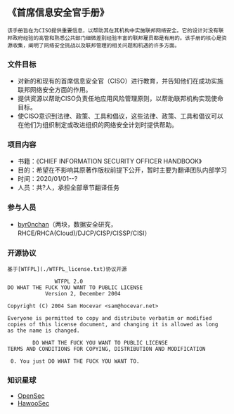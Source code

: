 ## 《首席信息安全官手册》
    该手册旨在为CISO提供重要信息，以帮助其在其机构中实施联邦网络安全。它的设计对没有联邦政府经验的高管和熟悉公共部门细微差别经验丰富的联邦雇员都是有用的。该手册的核心是资源收集，阐明了网络安全挑战以及联邦管理的相关问题和机遇的许多方面。

### 文件目标
- 对新的和现有的首席信息安全官（CISO）进行教育，并告知他们在成功实施联邦网络安全方面的作用。
- 提供资源以帮助CISO负责任地应用风险管理原则，以帮助联邦机构实现使命目标。
- 使CISO意识到法律、政策、工具和倡议，这些法律、政策、工具和倡议可以在他们为组织制定或改进组织的网络安全计划时提供帮助。

### 项目内容 
- 书籍：《CHIEF INFORMATION SECURITY OFFICER HANDBOOK》
- 目的：希望在不影响其原著作版权前提下公开，暂时主要为翻译团队内部学习
- 时间：2020/01/01--?
- 人员：共?人，承担全部章节翻译任务

### 参与人员
- [byr0nchan](https://github.com/byr0nchan)（两块，数据安全研究，RHCE/RHCA(Cloud)/DJCP/CISP/CISSP/CISI）

### 开源协议
    基于[WTFPL](./WTFPL_license.txt)协议开源
```
               WTFPL 2.0 
DO WHAT THE FUCK YOU WANT TO PUBLIC LICENSE
            Version 2, December 2004

Copyright (C) 2004 Sam Hocevar <sam@hocevar.net>

Everyone is permitted to copy and distribute verbatim or modified
copies of this license document, and changing it is allowed as long
as the name is changed.

        DO WHAT THE FUCK YOU WANT TO PUBLIC LICENSE
TERMS AND CONDITIONS FOR COPYING, DISTRIBUTION AND MODIFICATION

 0. You just DO WHAT THE FUCK YOU WANT TO.
```
### 知识星球
- [OpenSec](https://t.zsxq.com/vrvjAuN)
- [HawooSec](https://t.zsxq.com/2bQvFYJ)

